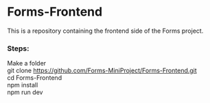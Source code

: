 # Forms-Frontend
This is a repository containing the frontend side of the Forms project.

### Steps:
Make a folder  
git clone https://github.com/Forms-MiniProject/Forms-Frontend.git  
cd Forms-Frontend  
npm install  
npm run dev  
